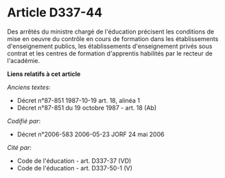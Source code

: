 # Article D337-44

Des arrêtés du ministre chargé de l'éducation précisent les conditions de mise en oeuvre du contrôle en cours de formation
dans les établissements d'enseignement publics, les établissements d'enseignement privés sous contrat et les centres de
formation d'apprentis habilités par le recteur de l'académie.

**Liens relatifs à cet article**

_Anciens textes_:

  - Décret n°87-851 1987-10-19 art. 18, alinéa 1
  - Décret n°87-851 du 19 octobre 1987 - art. 18 (Ab)

_Codifié par_:

  - Décret n°2006-583 2006-05-23 JORF 24 mai 2006

_Cité par_:

  - Code de l'éducation - art. D337-37 (VD)
  - Code de l'éducation - art. D337-50-1 (V)

